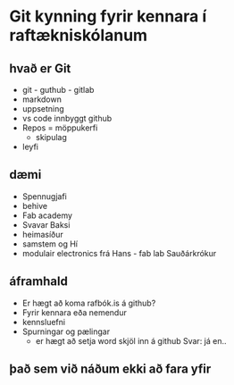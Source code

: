 # Git kynning fyrir kennara í raftækniskólanum

## hvað er Git

- git - guthub - gitlab
- markdown
- uppsetning
- vs code innbyggt github
- Repos = möppukerfi
	- skipulag
- leyfi

## dæmi

- Spennugjafi
- behive
- Fab academy
- Svavar Baksi
- heimasíður
- samstem og Hí
- modulair electronics frá Hans - fab lab Sauðárkrókur

## áframhald

- Er hægt að koma rafbók.is á github?
- Fyrir kennara eða nemendur
- kennsluefni
- Spurningar og pælingar
	- er hægt að setja word skjöl inn á github Svar: já en..


 ## það sem við náðum ekki að fara yfir
